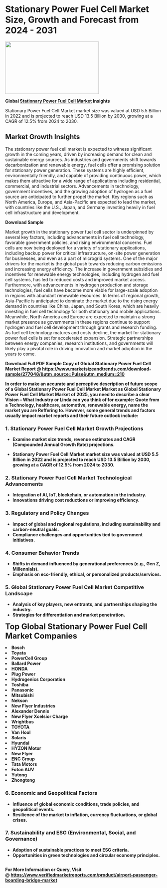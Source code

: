<H1>Stationary Power Fuel Cell Market Size, Growth and Forecast from 2024 - 2031</H1><img class="aligncenter size-medium wp-image-584254" src="https://thirdeyenews.in/wp-content/uploads/2024/09/Global-Market-Research-300x168.jpeg" alt="" width="300" height="168" /><p><strong>Global&nbsp;<a href="https://www.marketsizeandtrends.com/download-sample/277048/&amp;utm_source=Pulse&amp;utm_medium=210">Stationary Power Fuel Cell Market</a> Insights</strong></p><p>Stationary Power Fuel Cell Market market size was valued at USD 5.5 Billion in 2022 and is projected to reach USD 13.5 Billion by 2030, growing at a CAGR of 12.5% from 2024 to 2030.</p><p><h2>Market Growth Insights</h2> <p>The stationary power fuel cell market is expected to witness significant growth in the coming years, driven by increasing demand for clean and sustainable energy sources. As industries and governments shift towards decarbonization and renewable energy, fuel cells offer a promising solution for stationary power generation. These systems are highly efficient, environmentally friendly, and capable of providing continuous power, which makes them attractive for a wide range of applications including residential, commercial, and industrial sectors. Advancements in technology, government incentives, and the growing adoption of hydrogen as a fuel source are anticipated to further propel the market. Key regions such as North America, Europe, and Asia-Pacific are expected to lead the market, with countries like the U.S., Japan, and Germany investing heavily in fuel cell infrastructure and development.</p> <p><strong>Download Sample</strong></p> <p>Market growth in the stationary power fuel cell sector is underpinned by several key factors, including advancements in fuel cell technology, favorable government policies, and rising environmental concerns. Fuel cells are now being deployed for a variety of stationary applications, including backup power for critical infrastructure, on-site power generation for businesses, and even as a part of microgrid systems. One of the major drivers for the market is the global push towards reducing carbon emissions and increasing energy efficiency. The increase in government subsidies and incentives for renewable energy technologies, including hydrogen and fuel cell systems, has led to reduced costs and improved market access. Furthermore, with advancements in hydrogen production and storage technologies, fuel cells have become more viable for large-scale adoption in regions with abundant renewable resources. In terms of regional growth, Asia-Pacific is anticipated to dominate the market due to the rising energy demand in countries like China, Japan, and South Korea, which are heavily investing in fuel cell technology for both stationary and mobile applications. Meanwhile, North America and Europe are expected to maintain a strong market presence as governments in these regions continue to support hydrogen and fuel cell development through grants and research funding. As fuel cell technology matures and costs decline, the market for stationary power fuel cells is set for accelerated expansion. Strategic partnerships between energy companies, research institutions, and governments will likely play a pivotal role in driving innovation and market adoption in the years to come.</p> <p><strong></p><p><span class=""><strong>Download Full PDF Sample Copy of Global Stationary Power Fuel Cell Market Report</strong> @ <a href="https://www.marketsizeandtrends.com/download-sample/277048/&amp;utm_source=Pulse&amp;utm_medium=210" target="_blank">https://www.marketsizeandtrends.com/download-sample/277048/&amp;utm_source=Pulse&amp;utm_medium=210</a></span></p><p>In order to make an accurate and perceptive description of future scope of a Global&nbsp;Stationary Power Fuel Cell Market Market as Global&nbsp;Stationary Power Fuel Cell Market Market of 2025, you need to describe a clear Vision &ndash; What Industry or Linda can you think of for example: Quote from a Technology, healthcare, automotive, renewable energy, name the market you are Reffering to. However, some general trends and factors usually impact market reports and their future outlook include:</p><h3>1.&nbsp;<strong>Stationary Power Fuel Cell Market Growth Projections</strong></h3><ul><li>Examine market size trends, revenue estimates and CAGR (Compounded Annual Growth Rate) projections.</li><li><p>Stationary Power Fuel Cell Market market size was valued at USD 5.5 Billion in 2022 and is projected to reach USD 13.5 Billion by 2030, growing at a CAGR of 12.5% from 2024 to 2030.</p></li></ul><h3>2.&nbsp;<strong>Stationary Power Fuel Cell Market Technological Advancements</strong></h3><ul><li>Integration of AI, IoT, blockchain, or automation in the industry.</li><li>Innovations driving cost reductions or improving efficiency.</li></ul><h3>3.&nbsp;<strong>Regulatory and Policy Changes</strong></h3><ul><li>Impact of global and regional regulations, including sustainability and carbon-neutral goals.</li><li>Compliance challenges and opportunities tied to government initiatives.</li></ul><h3>4.&nbsp;<strong>Consumer Behavior Trends</strong></h3><ul><li>Shifts in demand influenced by generational preferences (e.g., Gen Z, Millennials).</li><li>Emphasis on eco-friendly, ethical, or personalized products/services.</li></ul><h3>5.&nbsp;<strong>Global Stationary Power Fuel Cell Market Competitive Landscape</strong></h3><ul><li>Analysis of key players, new entrants, and partnerships shaping the industry.</li><li>Strategies for differentiation and market penetration.</li></ul><p data-pm-slice="1 1 []"><span style="color: inherit; font-family: inherit; font-size: 25px;">Top Global Stationary Power Fuel Cell Market Companies</span></p><div class="" data-test-id=""><p><li>Bosch</li><li> Toyata</li><li> PowerCell Group</li><li> Ballard Power</li><li> HONDA</li><li> Plug Power</li><li> Hydrogenics Corporation</li><li> Toshiba</li><li> Panasonic</li><li> Mitsubishi</li><li> Nekson</li><li> New Flyer Industries</li><li> Alexander Dennis</li><li> New Flyer Xcelsior Charge</li><li> Wrightbus</li><li> TOYOTA</li><li> Van Hool</li><li> Solaris</li><li> Hyundai</li><li> HYZON Motor</li><li> New Flyer</li><li> ENC Group</li><li> Tata Motors</li><li> Foton AUV</li><li> Yutong</li><li> Zhongtong</li></p></div><h3>6.&nbsp;<strong>Economic and Geopolitical Factors</strong></h3><ul><li>Influence of global economic conditions, trade policies, and geopolitical events.</li><li>Resilience of the market to inflation, currency fluctuations, or global crises.</li></ul><h3>7.&nbsp;<strong>Sustainability and ESG (Environmental, Social, and Governance)</strong></h3><ul><li>Adoption of sustainable practices to meet ESG criteria.</li><li>Opportunities in green technologies and circular economy principles.</li></ul><h2><strong style="font-size: 14px;">For More Information or Query, Visit @&nbsp;</strong><a style="background-color: #ffffff; font-size: 14px;" href="https://www.marketsizeandtrends.com/report/stationary-power-fuel-cell-market/" target="_blank">https://www.verifiedmarketreports.com/product/airport-passenger-boarding-bridge-market</a></h2>
